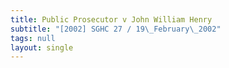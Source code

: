 ```yaml
---
title: Public Prosecutor v John William Henry
subtitle: "[2002] SGHC 27 / 19\_February\_2002"
tags: null
layout: single
---
```


